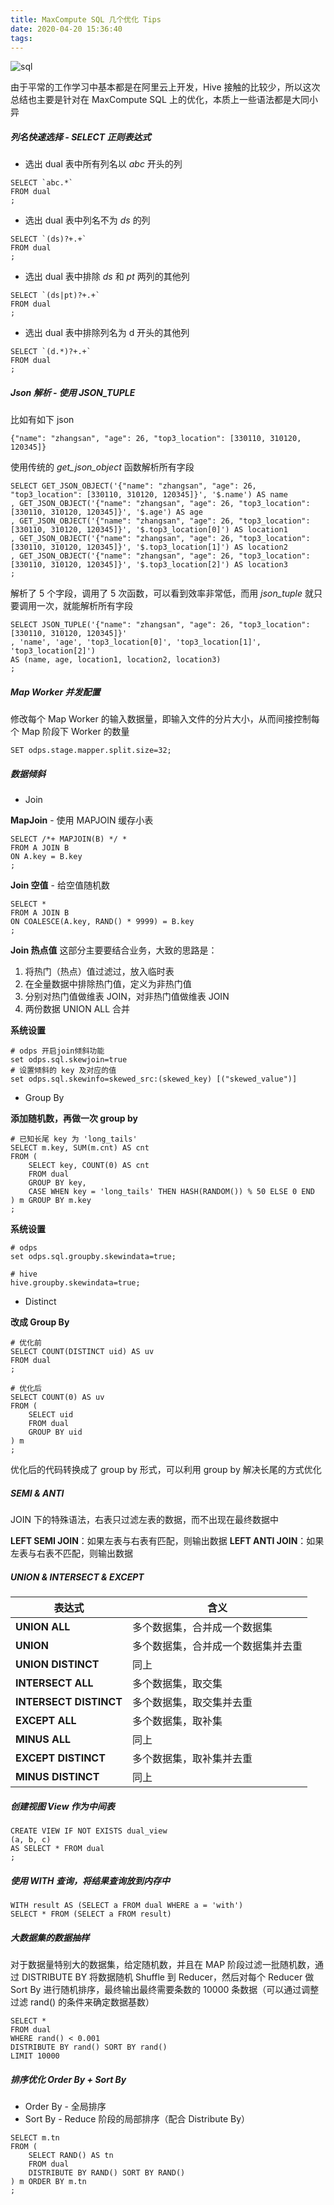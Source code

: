 ```yaml
---
title: MaxCompute SQL 几个优化 Tips
date: 2020-04-20 15:36:40
tags: 
---
```


![sql](https://timeline229-image.oss-cn-hangzhou.aliyuncs.com/maxcompute_sql_tips/max-compute-sql-tips.png)

由于平常的工作学习中基本都是在阿里云上开发，Hive 接触的比较少，所以这次总结也主要是针对在 MaxCompute SQL 上的优化，本质上一些语法都是大同小异

<!--more-->

##### 列名快速选择 - SELECT 正则表达式

- 选出 dual 表中所有列名以 *abc* 开头的列
```
SELECT `abc.*` 
FROM dual
;
```

- 选出 dual 表中列名不为 *ds* 的列
```
SELECT `(ds)?+.+` 
FROM dual
;
```

- 选出 dual 表中排除 *ds* 和 *pt* 两列的其他列
```
SELECT `(ds|pt)?+.+` 
FROM dual
;
```

- 选出 dual 表中排除列名为 d 开头的其他列
```
SELECT `(d.*)?+.+` 
FROM dual
;
```

##### Json 解析 - 使用 JSON_TUPLE
比如有如下 json 
```
{"name": "zhangsan", "age": 26, "top3_location": [330110, 310120, 120345]}
```

使用传统的 *get_json_object* 函数解析所有字段

```
SELECT GET_JSON_OBJECT('{"name": "zhangsan", "age": 26, "top3_location": [330110, 310120, 120345]}', '$.name') AS name
, GET_JSON_OBJECT('{"name": "zhangsan", "age": 26, "top3_location": [330110, 310120, 120345]}', '$.age') AS age
, GET_JSON_OBJECT('{"name": "zhangsan", "age": 26, "top3_location": [330110, 310120, 120345]}', '$.top3_location[0]') AS location1
, GET_JSON_OBJECT('{"name": "zhangsan", "age": 26, "top3_location": [330110, 310120, 120345]}', '$.top3_location[1]') AS location2
, GET_JSON_OBJECT('{"name": "zhangsan", "age": 26, "top3_location": [330110, 310120, 120345]}', '$.top3_location[2]') AS location3
;
```

解析了 5 个字段，调用了 5 次函数，可以看到效率非常低，而用 *json_tuple* 就只要调用一次，就能解析所有字段

```
SELECT JSON_TUPLE('{"name": "zhangsan", "age": 26, "top3_location": [330110, 310120, 120345]}'
, 'name', 'age', 'top3_location[0]', 'top3_location[1]', 'top3_location[2]') 
AS (name, age, location1, location2, location3)
;
```

##### Map Worker 并发配置

修改每个 Map Worker 的输入数据量，即输入文件的分片大小，从而间接控制每个 Map 阶段下 Worker 的数量

```
SET odps.stage.mapper.split.size=32;
```

##### 数据倾斜
- Join

**MapJoin** - 使用 MAPJOIN 缓存小表
    
```
SELECT /*+ MAPJOIN(B) */ *
FROM A JOIN B
ON A.key = B.key
;
```

**Join 空值** - 给空值随机数
```
SELECT *
FROM A JOIN B
ON COALESCE(A.key, RAND() * 9999) = B.key
;
```

**Join 热点值**
这部分主要要结合业务，大致的思路是：
1. 将热门（热点）值过滤过，放入临时表
2. 在全量数据中排除热门值，定义为非热门值
3. 分别对热门值做维表 JOIN，对非热门值做维表 JOIN
4. 两份数据 UNION ALL 合并

**系统设置**

```
# odps 开启join倾斜功能
set odps.sql.skewjoin=true
# 设置倾斜的 key 及对应的值
set odps.sql.skewinfo=skewed_src:(skewed_key) [("skewed_value")]
```

- Group By

**添加随机数，再做一次 group by**
    
```
# 已知长尾 key 为 'long_tails'
SELECT m.key, SUM(m.cnt) AS cnt
FROM (
    SELECT key, COUNT(0) AS cnt
    FROM dual
    GROUP BY key,
    CASE WHEN key = 'long_tails' THEN HASH(RANDOM()) % 50 ELSE 0 END
) m GROUP BY m.key
;
```
    
**系统设置**
    
```
# odps
set odps.sql.groupby.skewindata=true;
    
# hive
hive.groupby.skewindata=true;
```
    
- Distinct

**改成 Group By**
    
```
# 优化前
SELECT COUNT(DISTINCT uid) AS uv
FROM dual
;
    
# 优化后
SELECT COUNT(0) AS uv
FROM (
    SELECT uid
    FROM dual
    GROUP BY uid
) m
;
```
    
优化后的代码转换成了 group by 形式，可以利用 group by 解决长尾的方式优化

##### SEMI & ANTI

JOIN 下的特殊语法，右表只过滤左表的数据，而不出现在最终数据中

**LEFT SEMI JOIN**：如果左表与右表有匹配，则输出数据
**LEFT ANTI JOIN**：如果左表与右表不匹配，则输出数据

##### UNION & INTERSECT & EXCEPT

| 表达式 | 含义 |
| ---- | ---- |
| **UNION ALL** | 多个数据集，合并成一个数据集 |
| **UNION** | 多个数据集，合并成一个数据集并去重 |
| **UNION DISTINCT** | 同上 |
| **INTERSECT ALL** | 多个数据集，取交集 |
| **INTERSECT DISTINCT** | 多个数据集，取交集并去重 |
| **EXCEPT ALL** | 多个数据集，取补集 |
| **MINUS ALL** | 同上 |
| **EXCEPT DISTINCT** | 多个数据集，取补集并去重 |
| **MINUS DISTINCT** | 同上 |

##### 创建视图 View 作为中间表
```
CREATE VIEW IF NOT EXISTS dual_view
(a, b, c)
AS SELECT * FROM dual
;
```

##### 使用 WITH 查询，将结果查询放到内存中
```
WITH result AS (SELECT a FROM dual WHERE a = 'with')
SELECT * FROM (SELECT a FROM result)
```

##### 大数据集的数据抽样

对于数据量特别大的数据集，给定随机数，并且在 MAP 阶段过滤一批随机数，通过 DISTRIBUTE BY 将数据随机 Shuffle 到 Reducer，然后对每个 Reducer 做 Sort By 进行随机排序，最终输出最终需要条数的 10000 条数据（可以通过调整过滤 rand() 的条件来确定数据基数）

```
SELECT *
FROM dual
WHERE rand() < 0.001 
DISTRIBUTE BY rand() SORT BY rand()
LIMIT 10000
```

##### 排序优化 Order By + Sort By

- Order By - 全局排序
- Sort By - Reduce 阶段的局部排序（配合 Distribute By）

```
SELECT m.tn
FROM (
    SELECT RAND() AS tn
    FROM dual
    DISTRIBUTE BY RAND() SORT BY RAND()
) m ORDER BY m.tn
;
```
